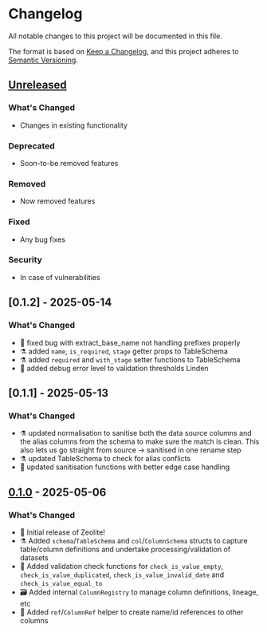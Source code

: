 # Changelog

All notable changes to this project will be documented in this file.

The format is based on [Keep a Changelog](https://keepachangelog.com/en/1.0.0/),
and this project adheres to [Semantic Versioning](https://semver.org/spec/v2.0.0.html).

## [Unreleased]

### What's Changed

- Changes in existing functionality

### Deprecated

- Soon-to-be removed features

### Removed

- Now removed features

### Fixed

- Any bug fixes

### Security

- In case of vulnerabilities

## [0.1.2] - 2025-05-14

### What's Changed

- 🐛 fixed bug with extract_base_name not handling prefixes properly
- ⚗️ added `name`, `is_required`, `stage` getter props to TableSchema
- ⚗️ added `required` and `with_stage` setter functions to TableSchema
- 💎 added debug error level to validation thresholds Linden

## [0.1.1] - 2025-05-13

### What's Changed

- ⚗️ updated normalisation to sanitise both the data source columns and the alias columns from the schema to make sure
  the match is clean. This also lets us go straight from source -> sanitised in one rename step
- ⚗️ updated TableSchema to check for alias conflicts
- 🔧 updated sanitisation functions with better edge case handling

## [0.1.0] - 2025-05-06

### What's Changed

- 🎉 Initial release of Zeolite!
- ⚗️ Added `schema`/`TableSchema` and `col`/`ColumnSchema` structs to capture table/column definitions and undertake
  processing/validation of datasets
- 💎 Added validation check functions for `check_is_value_empty`, `check_is_value_duplicated`,
  `check_is_value_invalid_date` and `check_is_value_equal_to`
- 🗃️ Added internal `ColumnRegistry` to manage column definitions, lineage, etc
- 🔧 Added `ref`/`ColumnRef` helper to create name/id references to other columns

[Unreleased]: https://github.com/username/zeolite/compare/v0.1.0...HEAD

[0.1.0]: https://github.com/username/zeolite/releases/tag/v0.1.0 